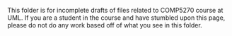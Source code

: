 This folder is for incomplete drafts of files related to COMP5270 course at UML. If you are a student in the course and have stumbled upon this page, please do not do any work based off of what you see in this folder.

